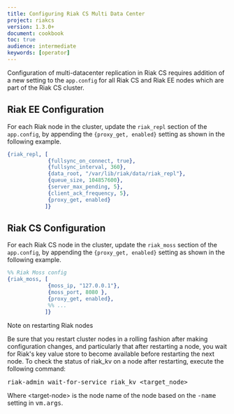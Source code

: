 ```yaml
---
title: Configuring Riak CS Multi Data Center
project: riakcs
version: 1.3.0+
document: cookbook
toc: true
audience: intermediate
keywords: [operator]
---
```


Configuration of multi-datacenter replication in Riak CS requires addition of
a new setting to the `app.config` for all Riak CS and Riak EE nodes which are
part of the Riak CS cluster.

## Riak EE Configuration

For each Riak node in the cluster, update the `riak_repl` section of the
`app.config`, by appending the `{proxy_get, enabled}` setting as shown
in the following example.

```erlang
{riak_repl, [
             {fullsync_on_connect, true},
             {fullsync_interval, 360},
             {data_root, "/var/lib/riak/data/riak_repl"},
             {queue_size, 104857600},
             {server_max_pending, 5},
             {client_ack_frequency, 5},
             {proxy_get, enabled}
            ]}
```

## Riak CS Configuration

For each Riak CS node in the cluster, update the `riak_moss` section of the
`app.config`, by appending the `{proxy_get, enabled}` setting as shown
in the following example.

```erlang
%% Riak Moss config
{riak_moss, [
             {moss_ip, "127.0.0.1"},
             {moss_port, 8080 },
             {proxy_get, enabled},
             %% ...
            ]}
```

<div class ="note"><div class="title">Note on restarting Riak nodes</div>
<p>Be sure that you restart cluster nodes in a rolling fashion after making
configuration changes, and particularly that after restarting a node, you
wait for Riak's key value store to become available before restarting the
next node. To check the status of riak_kv on a node after restarting, execute
the following command:</p>
<p><tt>riak-admin wait-for-service riak_kv &lt;target_node&gt;</tt></p>
<p>Where &lt;target-node&gt; is the node name of the node based on the
<tt>-name</tt> setting in <tt>vm.args</tt>.</p></div>
